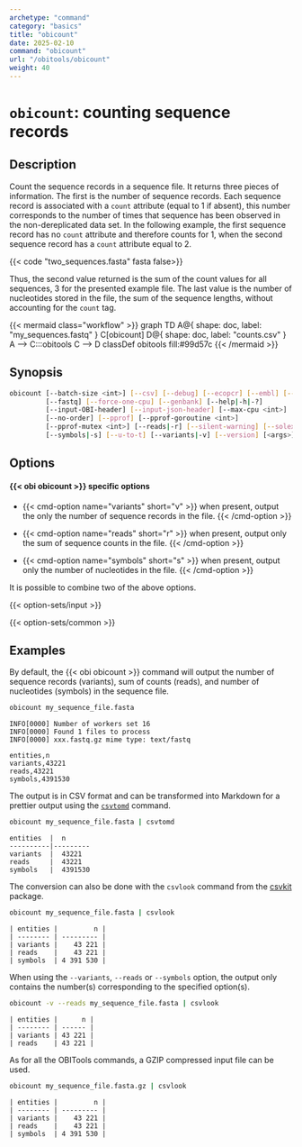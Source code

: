 ```yaml
---
archetype: "command"
category: "basics"
title: "obicount"
date: 2025-02-10
command: "obicount"
url: "/obitools/obicount"
weight: 40
---
```



# `obicount`: counting sequence records

## Description

Count the sequence records in a sequence file. It returns three pieces of information. The first is the number of sequence records. Each sequence record is associated with a `count` attribute (equal to 1 if absent), this number corresponds to the number of times that sequence has been observed in the non-dereplicated data set. In the following example, the first sequence record has no `count` attribute and therefore counts for 1, when the second sequence record has a `count` attribute equal to 2.

{{< code "two_sequences.fasta" fasta false>}}

Thus, the second value returned is the sum of the count values for all sequences, 3 for the presented example file. The last value is the number of nucleotides stored in the file, the sum of the sequence lengths, without accounting for the `count` tag.


{{< mermaid class="workflow" >}}
graph TD
  A@{ shape: doc, label: "my_sequences.fastq" }
  C[obicount]
  D@{ shape: doc, label: "counts.csv" }
  A --> C:::obitools
  C --> D
  classDef obitools fill:#99d57c
{{< /mermaid >}}



## Synopsis

```bash
obicount [--batch-size <int>] [--csv] [--debug] [--ecopcr] [--embl] [--fasta]
         [--fastq] [--force-one-cpu] [--genbank] [--help|-h|-?]
         [--input-OBI-header] [--input-json-header] [--max-cpu <int>]
         [--no-order] [--pprof] [--pprof-goroutine <int>]
         [--pprof-mutex <int>] [--reads|-r] [--silent-warning] [--solexa]
         [--symbols|-s] [--u-to-t] [--variants|-v] [--version] [<args>]
```



## Options

#### {{< obi obicount >}} specific options

- {{< cmd-option name="variants" short="v" >}}
  when present, output the only the number of sequence records in the file.
  {{< /cmd-option >}}

- {{< cmd-option name="reads" short="r" >}}
  when present, output only the sum of sequence counts in the file.
  {{< /cmd-option >}}

- {{< cmd-option name="symbols" short="s" >}}
  when present, output only the number of nucleotides in the file.
  {{< /cmd-option >}}

 It is possible to combine two of the above options. 

{{< option-sets/input >}}

{{< option-sets/common >}}

## Examples

By default, the {{< obi obicount >}} command will output the number of sequence records (variants), sum of counts (reads), and number of nucleotides (symbols) in the sequence file.

```bash
obicount my_sequence_file.fasta
```

```
INFO[0000] Number of workers set 16
INFO[0000] Found 1 files to process
INFO[0000] xxx.fastq.gz mime type: text/fastq

entities,n
variants,43221
reads,43221
symbols,4391530
```

The output is in CSV format and can be transformed into Markdown for a prettier output using the [`csvtomd`](https://github.com/brentp/csvtomd) command.

```bash
obicount my_sequence_file.fasta | csvtomd
```

```
entities  |  n
----------|---------
variants  |  43221
reads     |  43221
symbols   |  4391530
```

The conversion can also be done with the `csvlook` command from the [csvkit](https://csvkit.readthedocs.io/) package.

```bash
obicount my_sequence_file.fasta | csvlook
```

```
| entities |         n |
| -------- | --------- |
| variants |    43 221 |
| reads    |    43 221 |
| symbols  | 4 391 530 |
```

When using the `--variants`, `--reads` or `--symbols` option, the output only contains the number(s) corresponding to the specified option(s).

```bash
obicount -v --reads my_sequence_file.fasta | csvlook
```

```
| entities |      n |
| -------- | ------ |
| variants | 43 221 |
| reads    | 43 221 |
```

As for all the OBITools commands, a GZIP compressed input file can be used.

```bash
obicount my_sequence_file.fasta.gz | csvlook
```

```
| entities |         n |
| -------- | --------- |
| variants |    43 221 |
| reads    |    43 221 |
| symbols  | 4 391 530 |
```

